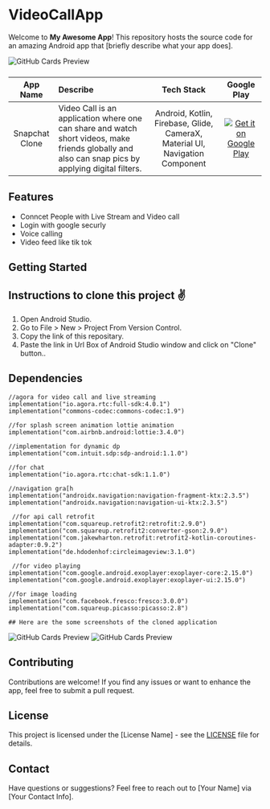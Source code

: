 # VideoCallApp

Welcome to **My Awesome App**! This repository hosts the source code for an amazing Android app that [briefly describe what your app does].

![GitHub Cards Preview](https://firebasestorage.googleapis.com/v0/b/snapchat-f2264.appspot.com/o/Title_and_3_Columns%5B1%5D.png?alt=media&token=c6dc3d48-d4b2-48ea-ba29-7e752619f95a)

###  
App Name                   | Describe                  | Tech Stack             | Google Play 
:------------------------: | :------------------------ | :------------------------: | :------------------------: 
Snapchat Clone | Video Call is an application where one can share and watch short videos, make friends globally and also can snap pics by applying digital filters. | Android, Kotlin, Firebase, Glide, CameraX, Material UI, Navigation Component | [![Get it on Google Play](https://firebasestorage.googleapis.com/v0/b/snapchat-f2264.appspot.com/o/T9HnFlW.png?alt=media&token=b46055e4-3b02-424f-9e88-862543831a8b)](https://play.google.com/store/apps/details?id=com.angel.snapchat)

## Features

- Conncet People with Live Stream and Video call
- Login with google securly
- Voice calling
- Video feed like tik tok

## Getting Started


## Instructions to clone this project ✌
1. Open Android Studio.
2. Go to File > New > Project From Version Control.
3. Copy the link of this repositary.
4. Paste the link in Url Box of Android Studio window and click on "Clone" button..

## Dependencies

    //agora for video call and live streaming
    implementation("io.agora.rtc:full-sdk:4.0.1")
    implementation("commons-codec:commons-codec:1.9")

    //for splash screen animation lottie animation
    implementation("com.airbnb.android:lottie:3.4.0")

    //implementation for dynamic dp
    implementation("com.intuit.sdp:sdp-android:1.1.0")

    //for chat
    implementation("io.agora.rtc:chat-sdk:1.1.0")

    //navigation gra[h
    implementation("androidx.navigation:navigation-fragment-ktx:2.3.5")
    implementation("androidx.navigation:navigation-ui-ktx:2.3.5")

     //for api call retrofit
    implementation("com.squareup.retrofit2:retrofit:2.9.0")
    implementation("com.squareup.retrofit2:converter-gson:2.9.0")
    implementation("com.jakewharton.retrofit:retrofit2-kotlin-coroutines-adapter:0.9.2")
    implementation("de.hdodenhof:circleimageview:3.1.0")

     //for video playing
    implementation("com.google.android.exoplayer:exoplayer-core:2.15.0")
    implementation("com.google.android.exoplayer:exoplayer-ui:2.15.0")

    //for image loading
    implementation("com.facebook.fresco:fresco:3.0.0")
    implementation("com.squareup.picasso:picasso:2.8")

    ## Here are the some screenshots of the cloned application

![GitHub Cards Preview](https://github.com/sumit2607/VideoCallApp/blob/master/1.jpeg)
![GitHub Cards Preview](https://github.com/sumit2607/VideoCallApp/blob/master/2.jpeg)

## Contributing

Contributions are welcome! If you find any issues or want to enhance the app, feel free to submit a pull request.

## License

This project is licensed under the [License Name] - see the [LICENSE](LICENSE) file for details.

## Contact

Have questions or suggestions? Feel free to reach out to [Your Name] via [Your Contact Info].
